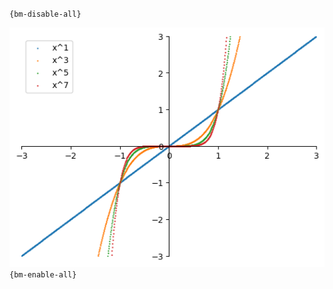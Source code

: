 `{bm-disable-all}`

![Graph(s) of x^1,x^3,x^5,x^7](calculus_95bb1a1a221cbe86d2887317d5cea83a.png)
`{bm-enable-all}`

